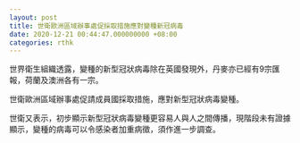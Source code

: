 ```yaml
---
layout: post
title: 世衛歐洲區域辦事處促採取措施應對變種新冠病毒
date: 2020-12-21 00:44:47.000000000 +08:00
categories: rthk
---
```


世界衛生組織透露，變種的新型冠狀病毒除在英國發現外，丹麥亦已經有9宗匯報，荷蘭及澳洲各有一宗。

世衛歐洲區域辦事處促請成員國採取措施，應對新型冠狀病毒變種。

世衛又表示，初步顯示新型冠狀病毒變種更容易人與人之間傳播，現階段未有證據顯示，變種的病毒可以令感染者加重病徵，須作進一步調查。
